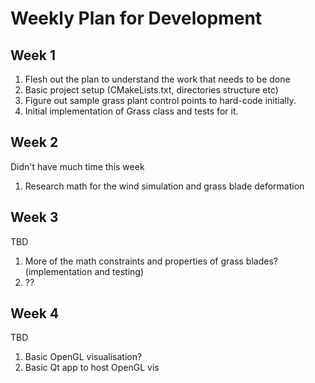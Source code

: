 # Weekly Plan for Development

## Week 1

1. Flesh out the plan to understand the work that needs to be done
2. Basic project setup (CMakeLists.txt, directories structure etc)
3. Figure out sample grass plant control points to hard-code initially.
4. Initial implementation of Grass class and tests for it.

## Week 2
Didn't have much time this week
1. Research math for the wind simulation and grass blade deformation

## Week 3

TBD

1. More of the math constraints and properties of grass blades? (implementation and testing)
2. ??

## Week 4 
TBD

1. Basic OpenGL visualisation?
2. Basic Qt app to host OpenGL vis
